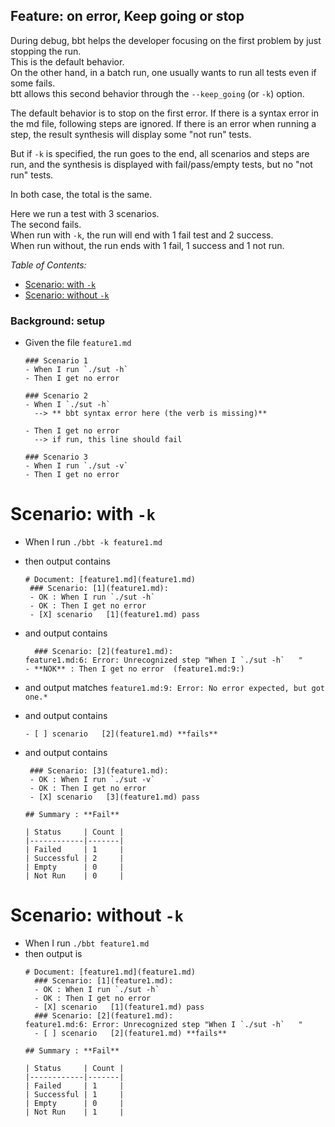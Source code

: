 <!-- omit from toc -->
## Feature: on error, Keep going or stop

During debug, bbt helps the developer focusing on the first problem by just stopping the run.  
This is the default behavior.  
On the other hand, in a batch run, one usually wants to run all tests even if some fails.  
btt allows this second behavior through the `--keep_going` (or `-k`) option.  

The default behavior is to stop on the first error.
If there is a syntax error in the md file, following steps are ignored.
If there is an error when running 
a step, the result synthesis will display some "not run" tests.

But if `-k` is specified, the run goes to the end, all scenarios and steps are run, and the synthesis is displayed with fail/pass/empty tests, but no "not run" tests.

In both case, the total is the same.

Here we run a test with 3 scenarios.  
The second fails.  
When run with `-k`, the run will end with 1 fail test and 2 success.  
When run without, the run ends with 1 fail, 1 success and 1 not run.

_Table of Contents:_
- [Scenario: with `-k`](#scenario-with--k)
- [Scenario: without `-k`](#scenario-without--k)

### Background: setup
- Given the file `feature1.md`
  ```
  ### Scenario 1
  - When I run `./sut -h`
  - Then I get no error
  
  ### Scenario 2
  - When I `./sut -h`   
    --> ** bbt syntax error here (the verb is missing)**
  
  - Then I get no error 
    --> if run, this line should fail

  ### Scenario 3
  - When I run `./sut -v`
  - Then I get no error
  ```

# Scenario: with `-k`
- When I run `./bbt -k feature1.md`
- then output contains
  ```
  # Document: [feature1.md](feature1.md)    
   ### Scenario: [1](feature1.md):   
   - OK : When I run `./sut -h`    
   - OK : Then I get no error    
   - [X] scenario   [1](feature1.md) pass
  ```  

- and output contains
  ~~~
    ### Scenario: [2](feature1.md):
  feature1.md:6: Error: Unrecognized step "When I `./sut -h`   "
  - **NOK** : Then I get no error  (feature1.md:9:)
  ~~~  

- and output matches `feature1.md:9: Error: No error expected, but got one.*`
  
- and output contains
  ```
  - [ ] scenario   [2](feature1.md) **fails**
  ```

- and output contains
  ```
   ### Scenario: [3](feature1.md):   
   - OK : When I run `./sut -v`    
   - OK : Then I get no error    
   - [X] scenario   [3](feature1.md) pass 
  
  ## Summary : **Fail**

  | Status     | Count |
  |------------|-------|
  | Failed     | 1     |
  | Successful | 2     |
  | Empty      | 0     |
  | Not Run    | 0     |
  ```

# Scenario: without `-k`
- When I run `./bbt feature1.md`
- then output is
  ```
  # Document: [feature1.md](feature1.md)    
    ### Scenario: [1](feature1.md):   
    - OK : When I run `./sut -h`    
    - OK : Then I get no error    
    - [X] scenario   [1](feature1.md) pass    
    ### Scenario: [2](feature1.md):   
  feature1.md:6: Error: Unrecognized step "When I `./sut -h`   "  
    - [ ] scenario   [2](feature1.md) **fails**    
  
  ## Summary : **Fail**  
  
  | Status     | Count |  
  |------------|-------|  
  | Failed     | 1     |  
  | Successful | 1     |  
  | Empty      | 0     |  
  | Not Run    | 1     |  
  ```
